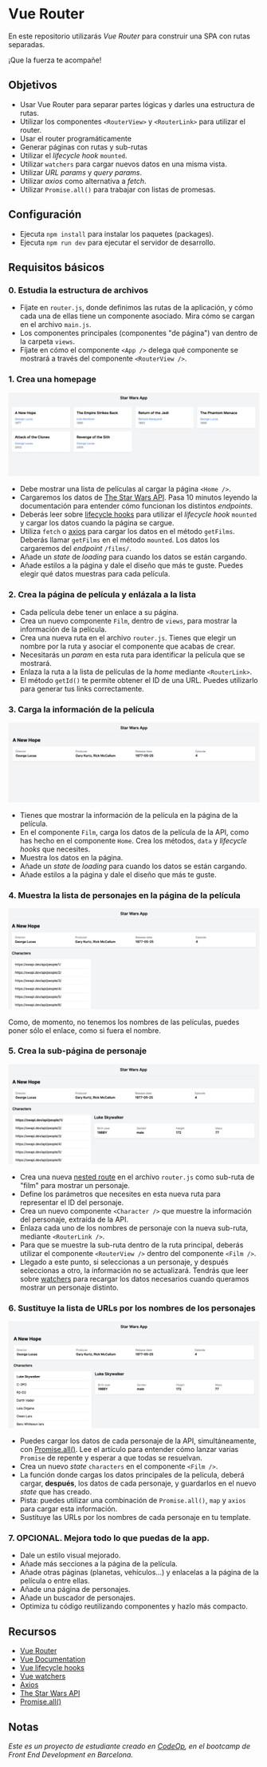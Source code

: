 # Vue Router

En este repositorio utilizarás _Vue Router_ para construir una SPA con rutas separadas.

¡Que la fuerza te acompañe!

## Objetivos

- Usar Vue Router para separar partes lógicas y darles una estructura de rutas.
- Utilizar los componentes `<RouterView>` y `<RouterLink>` para utilizar el router.
- Usar el router programáticamente
- Generar páginas con rutas y sub-rutas
- Utilizar el _lifecycle hook_ `mounted`.
- Utilizar `watchers` para cargar nuevos datos en una misma vista.
- Utilizar _URL params_ y _query params_.
- Utilizar _axios_ como alternativa a _fetch_.
- Utilizar `Promise.all()` para trabajar con listas de promesas.

## Configuración

- Ejecuta `npm install` para instalar los paquetes (packages).
- Ejecuta `npm run dev` para ejecutar el servidor de desarrollo.

## Requisitos básicos

### 0. Estudia la estructura de archivos

- Fíjate en `router.js`, donde definimos las rutas de la aplicación, y cómo cada una de ellas tiene un componente asociado. Mira cómo se cargan en el archivo `main.js`.
- Los componentes principales (componentes "de página") van dentro de la carpeta `views`.
- Fíjate en cómo el componente `<App />` delega qué componente se mostrará a través del componente `<RouterView />`.

### 1. Crea una homepage

![1](support/1.png)

- Debe mostrar una lista de películas al cargar la página `<Home />`.
 - Cargaremos los datos de [The Star Wars API](https://swapi.dev/). Pasa 10 minutos leyendo la documentación para entender cómo funcionan los distintos _endpoints_.
 - Deberás leer sobre [lifecycle hooks](https://vuejs.org/guide/essentials/lifecycle.html) para utilizar el _lifecycle hook_ `mounted` y cargar los datos cuando la página se cargue.
 - Utiliza `fetch` o [axios](https://github.com/axios/axios) para cargar los datos en el método `getFilms`. Deberás llamar `getFilms` en el método `mounted`. Los datos los cargaremos del _endpoint_ `/films/`.
 - Añade un _state_ de _loading_ para cuando los datos se están cargando.
 - Añade estilos a la página y dale el diseño que más te guste. Puedes elegir qué datos muestras para cada película.

### 2. Crea la página de película y enlázala a la lista

- Cada película debe tener un enlace a su página.
 - Crea un nuevo componente `Film`, dentro de `views`, para mostrar la información de la película.
 - Crea una nueva ruta en el archivo `router.js`. Tienes que elegir un nombre por la ruta y asociar el componente que acabas de crear.
 - Necesitarás un _param_ en esta ruta para identificar la película que se mostrará.
 - Enlaza la ruta a la lista de películas de la _home_ mediante `<RouterLink>`.
 - El método `getId()` te permite obtener el ID de una URL. Puedes utilizarlo para generar tus links correctamente.

### 3. Carga la información de la película

![2](support/2.png)

- Tienes que mostrar la información de la película en la página de la película.
 - En el componente `Film`, carga los datos de la película de la API, como has hecho en el componente `Home`. Crea los métodos, `data` y _lifecycle hooks_ que necesites.
 - Muestra los datos en la página.
 - Añade un _state_ de _loading_ para cuando los datos se están cargando.
 - Añade estilos a la página y dale el diseño que más te guste.

### 4. Muestra la lista de personajes en la página de la película

![3](support/3.png)

Como, de momento, no tenemos los nombres de las películas, puedes poner sólo el enlace, como si fuera el nombre.

### 5. Crea la sub-página de personaje

![4](support/4.png)

- Crea una nueva [nested route](https://router.vuejs.org/guide/essentials/nested-routes.html) en el archivo `router.js` como sub-ruta de "film" para mostrar un personaje.
 - Define los parámetros que necesites en esta nueva ruta para representar el ID del personaje.
 - Crea un nuevo componente `<Character />` que muestre la información del personaje, extraída de la API.
 - Enlaza cada uno de los nombres de personaje con la nueva sub-ruta, mediante `<RouterLink />`.
 - Para que se muestre la sub-ruta dentro de la ruta principal, deberás utilizar el componente `<RouterView />` dentro del componente `<Film />`.
 - Llegado a este punto, si seleccionas a un personaje, y después seleccionas a otro, la información no se actualizará. Tendrás que leer sobre [watchers](https://vuejs.org/guide/essentials/watchers.html) para recargar los datos necesarios cuando queramos mostrar un personaje distinto.

### 6. Sustituye la lista de URLs por los nombres de los personajes

![5](support/5.png)

- Puedes cargar los datos de cada personaje de la API, simultáneamente, con [Promise.all()](https://developer.mozilla.org/en-US/docs/Web/JavaScript/Reference/Global_Objects/Promise/all ). Lee el artículo para entender cómo lanzar varias `Promise` de repente y esperar a que todas se resuelvan.
- Crea un nuevo _state_ `characters` en el componente `<Film />`.
- La función donde cargas los datos principales de la película, deberá cargar, **después**, los datos de cada personaje, y guardarlos en el nuevo _state_ que has creado.
- Pista: puedes utilizar una combinación de `Promise.all()`, `map` y `axios` para cargar esta información.
- Sustituye las URLs por los nombres de cada personaje en tu template.

### 7. OPCIONAL. Mejora todo lo que puedas de la app.

- Dale un estilo visual mejorado.
- Añade más secciones a la página de la película.
- Añade otras páginas (planetas, vehículos...) y enlacelas a la página de la película o entre ellas.
- Añade una página de personajes.
- Añade un buscador de personajes.
- Optimiza tu código reutilizando componentes y hazlo más compacto.

## Recursos

- [Vue Router](https://router.vuejs.org/introduction.html)
- [Vue Documentation](https://vuejs.org/guide/introduction.html)
- [Vue lifecycle hooks](https://vuejs.org/guide/essentials/lifecycle.html)
- [Vue watchers](https://vuejs.org/guide/essentials/watchers.html)
- [Axios](https://github.com/axios/axios)
- [The Star Wars API](https://swapi.dev/)
- [Promise.all()](https://developer.mozilla.org/en-US/docs/Web/JavaScript/Reference/Global_Objects/Promise/all)

## Notas

_Este es un proyecto de estudiante creado en [CodeOp](http://CodeOp.tech), en el bootcamp de Front End Development en Barcelona._